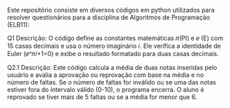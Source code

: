 Este repositório consiste em diversos códigos em python utilizados para resolver questionários para a disciplina de Algoritmos de Programação (ELB11):

Q1
Descrição: O código define as constantes matemáticas 𝜋(PI) e 𝑒 (E) com 15 casas decimais e usa o número imaginário 𝑖. Ele verifica a identidade de Euler (𝑒^𝜋𝑖+1=0) e exibe o resultado formatado para duas casas decimais.

Q2.1
Descrição: Este código calcula a média de duas notas inseridas pelo usuário e avalia a aprovação ou reprovação com base na média e no número de faltas. Se o número de faltas for inválido ou se uma das notas estiver fora do intervalo válido (0-10), o programa encerra. O aluno é reprovado se tiver mais de 5 faltas ou se a média for menor que 6.
